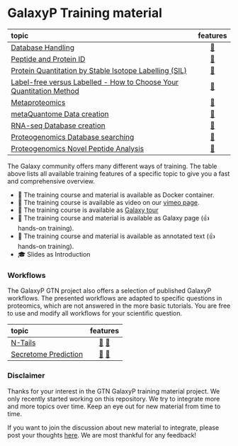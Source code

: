 GalaxyP Training material
=================

topic | features
:-- | :--:
[Database Handling](tutorials/database-handling/tutorial.md) | [:book:](tutorials/database-handling/tutorial.md)
[Peptide and Protein ID](tutorials/protein-id-sg-ps/tutorial.md) | [:book:](tutorials/protein-id-sg-ps/tutorial.md)
[Protein Quantitation by Stable Isotope Labelling (SIL)](tutorials/protein-quant-sil/tutorial.md) | [:book:](tutorials/protein-quant-sil/tutorial.md)
[Label-free versus Labelled - How to Choose Your Quantitation Method](tutorials/labelfree-vs-labelled/tutorial.md)| [:book:](tutorials/labelfree-vs-labelled/tutorial.md)
[Metaproteomics](tutorials/metaproteomics/tutorial.md)| [:book:](tutorials/metaproteomics/tutorial.md)
[metaQuantome Data creation](tutorials/metaquantome-data-creation/tutorial.md)| [:book:](tutorials/metaquantome-data-creation/tutorial.md)
[RNA-seq Database creation](tutorials/proteogenomics-dbcreation/tutorial.md)| [:book:](tutorials/proteogenomics-dbcreation/tutorial.md)
[Proteogenomics Database searching](tutorials/proteogenomics-dbsearch/tutorial.md)| [:book:](tutorials/proteogenomics-dbsearch/tutorial.md)
[Proteogenomics Novel Peptide Analysis](tutorials/proteogenomics-novel-peptide-analysis/tutorial.md)| [:book:](tutorials/proteogenomics-novel-peptide-analysis/tutorial.md)

The Galaxy community offers many different ways of training. The table above lists all available training features of a specific topic to give you a fast and comprehensive overview.

 - :whale: The training course and material is available as Docker container.
 - :movie_camera: The training course is available as video on our [vimeo page](https://vimeo.com/galaxyproject).
 - :eyes: The training course is available as [Galaxy tour](https://github.com/galaxyproject/galaxy-tours)
 - :page_facing_up: The training course and material is available as Galaxy page (:thumbsup: hands-on training).
 - :book: The training course and material is available as annotated text (:thumbsup: hands-on training).
 - :mortar_board: Slides as Introduction

### Workflows

The GalaxyP GTN project also offers a selection of published GalaxyP workflows. The presented workflows are adapted to specific questions in proteomics, which are not answered in the more basic tutorials.
You are free to use and modify all workflows for your scientific question.

topic | features
:-- | :--:
[N-Tails](./tutorials/ntails/workflows/) | [:page_facing_up:](https://github.com/galaxyproject/training-material/tree/master/topics/proteomics/tutorials/ntails/workflows) [:book:](https://github.com/galaxyproject/training-material/tree/master/topics/proteomics/tutorials/ntails/workflows)
[Secretome Prediction](https://github.com/galaxyproject/training-material/tree/master/topics/proteomics/tutorials/secretome-prediction/workflows) | [:page_facing_up:](https://github.com/galaxyproject/training-material/tree/master/topics/proteomics/tutorials/secretome-prediction/workflows) [:book:](https://github.com/galaxyproject/training-material/tree/master/topics/proteomics/tutorials/secretome-prediction/workflows)

### Disclaimer
Thanks for your interest in the GTN GalaxyP training material project. We only recently started working on this repository. We try to integrate more and more topics over time. Keep an eye out for new material from time to time.

If you want to join the discussion about new material to integrate, please post your thoughts [here](https://github.com/galaxyproject/training-material/issues/237). We are most thankful for any feedback!
